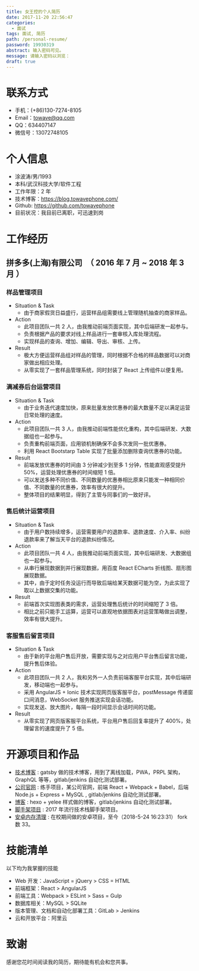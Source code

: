 ```yaml
---
title: 女王控的个人简历
date: 2017-11-20 22:56:47
categories:
  - 面试
tags: 面试, 简历
path: /personal-resume/
password: 19930319
abstract: 输入密码可见。
message: 请输入密码以浏览：
draft: true
---
```


# 联系方式

-  手机：(+86)130-7274-8105
-  Email：towave@qq.com
-  QQ：634407147
-  微信号：13072748105

# 个人信息

-  涂波涛/男/1993
-  本科/武汉科技大学/软件工程
-  工作年限：2 年
-  技术博客：https://blog.towavephone.com/
-  Github: https://github.com/towavephone
-  目前状况：我目前已离职，可迅速到岗

# 工作经历

## 拼多多(上海)有限公司  （ 2016 年 7 月 ~ 2018 年 3 月 ）

### 样品管理项目

-  Situation & Task
   -  由于商家假货日益盛行，运营样品组需要线上管理随机抽查的商家样品。
-  Action
   -  此项目团队一共 2 人，由我推动前端页面实现，其中后端研发一起参与。
   -  负责根据产品的要求对线上样品进行一套审核入库处理流程。
   -  实现样品的查询、增加、编辑、导出、审核、上传。
-  Result
   -  极大方便运营样品组对样品的管理，同时根据不合格的样品数据可以对商家做出相应处理。
   -  从零实现了一套样品管理系统，同时封装了 React 上传组件以便复用。

### 满减券后台运营项目

-  Situation & Task
   -  由于业务迭代速度加快，原来批量发放优惠券的最大数量不足以满足运营日常处理的速度。
-  Action
   -  此项目团队一共 3 人，由我推动前端性能优化重构，其中后端研发、大数据组也一起参与。
   -  负责重构前端页面，应用锁机制确保不会多次发同一批优惠券。
   -  利用 React Bootstarp Table 实现了批量添加删除查询优惠券的功能。
-  Result
   -  前端发放优惠券的时间由 3 分钟减少到至多 1 分钟，性能直观感受提升 50%，运营处理优惠券的时间缩短 1 倍。
   -  可以发送多种不同价值、不同数量的优惠券相比原来只能发一种相同价值、不同数量的优惠券，效率有很大的提升。
   -  整体项目的结果明显，得到了主管与同事们的一致好评。

### 售后统计运营项目

-  Situation & Task
   -  由于用户数持续增多，运营需要用户的退款率、退款速度、介入率、纠纷退款率来了解当天平台的退款纠纷情况。
-  Action
   -  此项目团队一共 4 人，由我推动前端页面实现，其中后端研发、大数据组也一起参与。
   -  从串行展现数据到并行展现数据，用百度 React ECharts 折线图、扇形图展现数据。
   -  其中，由于定时任务没运行而导致后端给某天数据可能为空，为此实现了取以上数据交集的功能。
-  Result
   -  前端首次实现图表类的需求，运营处理售后统计的时间缩短了 3 倍。
   -  相比之前只能手工运算，运营可以直观地依据图表对运营策略做出调整，效率有很大提升。

### 客服售后留言项目

-  Situation & Task
   -  由于新的平台用户售后开放，需要实现与之对应用户平台售后留言功能，提升售后体验。
-  Action
   -  此项目团队一共 2 人，我和另外一人负责前端客服平台实现，其中后端研发，移动端也一起参与。
   -  采用 AngularJS + Ionic 技术实现网页版客服平台，postMessage 传递窗口间消息，WebSocket 服务推送实现会话功能。
   -  实现发送、放大图片，每隔一段时间显示会话时间的功能。
-  Result
   -  从零实现了网页版客服平台系统，平台用户售后回复率提升了 400%，处理留言的速度提升了 5 倍。

# 开源项目和作品

-  [技术博客](https://blog.towavephone.com/) : gatsby 做的技术博客，用到了离线加载，PWA，PRPL 架构，GraphQL 等等，gitlab/jenkins 自动化测试部署。
-  [公司官网](http://www.meidengpaper.com/) : 练手项目，某公司官网，前端 React + Webpack + Babel，后端 Node.js + Express + MySQL , gitlab/jenkins 自动化测试部署。
-  [博客](http://www.towavephone.com/) : hexo + yelee 样式做的博客，gitlab/jenkins 自动化测试部署。
-  [脚手架项目](http://frontendstarter.towavephone.com/) : 2017 年流行技术栈脚手架项目。
-  [安卓内存清理](https://github.com/towavephone/MemoryCleaner) : 在校期间做的安卓项目，至今（2018-5-24 16:23:31） fork 数 33。

# 技能清单

以下均为我掌握的技能

-  Web 开发：JavaScript = jQuery > CSS = HTML
-  前端框架：React > AngularJS
-  前端工具：Webpack > ESLint > Sass = Gulp
-  数据库相关：MySQL > SQLite
-  版本管理、文档和自动化部署工具：GitLab > Jenkins
-  云和开放平台：阿里云

# 致谢

感谢您花时间阅读我的简历，期待能有机会和您共事。
